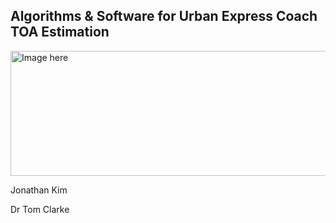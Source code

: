 <h2 id="front">Algorithms & Software for Urban Express Coach TOA Estimation</h2>

<img alt="Image here" width="600px" height="200px">

<div id="info">
  <p>Jonathan Kim</p>
  <p>Dr Tom Clarke</p>
</div>
